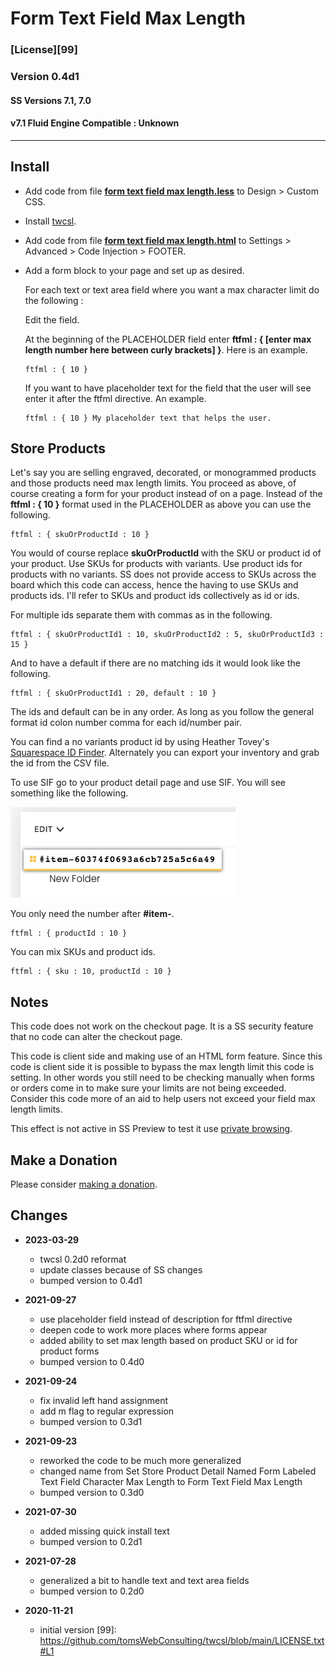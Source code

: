 # Form Text Field Max Length

### [License][99]

### Version 0.4d1

#### SS Versions 7.1, 7.0

#### v7.1 Fluid Engine Compatible : Unknown

---

## Install

* Add code from file
  **[form text field max length.less](form%20text%20field%20max%20length.less#L1)**
  to Design > Custom CSS.
  
* Install
  [twcsl](https://github.com/tomsWebConsulting/twcsl#install-options).
  
* Add code from file
  **[form text field max length.html](form%20text%20field%20max%20length.html#L1)**
  to Settings > Advanced > Code Injection > FOOTER.
  
* Add a form block to your page and set up as desired.
  
  For each text or text area field where you want a max character limit do the
  following :
  
  Edit the field.
  
  At the beginning of the PLACEHOLDER field enter
  **ftfml : { [enter max length number here between curly brackets] }**.
  Here is an example.
  
  ```
  ftfml : { 10 }
  ```
  
  If you want to have placeholder text for the field that the user will see
  enter it after the ftfml directive. An example.
  
  ```
  ftfml : { 10 } My placeholder text that helps the user.
  ```

## Store Products

Let's say you are selling engraved, decorated, or monogrammed products and those
products need max length limits. You proceed as above, of course creating a form
for your product instead of on a page. Instead of the **ftfml : { 10 }** format
used in the PLACEHOLDER as above you can use the following.

```
ftfml : { skuOrProductId : 10 }
```

You would of course replace **skuOrProductId** with the SKU or product id of
your product. Use SKUs for products with variants. Use product ids for products
with no variants. SS does not provide access to SKUs across the board which this
code can access, hence the having to use SKUs and products ids. I'll refer to
SKUs and product ids collectively as id or ids.

For multiple ids separate them with commas as in the following.

```
ftfml : { skuOrProductId1 : 10, skuOrProductId2 : 5, skuOrProductId3 : 15 }
```

And to have a default if there are no matching ids it would look like the
following.

```
ftfml : { skuOrProductId1 : 20, default : 10 }
```

The ids and default can be in any order. As long as you follow the general
format id colon number comma for each id/number pair.

You can find a no variants product id by using Heather Tovey's
[Squarespace ID Finder](https://www.heathertovey.com/squarespace-id-finder/).
Alternately you can export your inventory and grab the id from the CSV file.

To use SIF go to your product detail page and use SIF. You will see something
like the following.

![squarespace id finder example](read%20me%20assets/product%20id.png)

You only need the number after **#item-**.

```
ftfml : { productId : 10 }
```

You can mix SKUs and product ids.

```
ftfml : { sku : 10, productId : 10 }
```

## Notes

This code does not work on the checkout page. It is a SS security feature that
no code can alter the checkout page.

This code is client side and making use of an HTML form feature. Since this code
is client side it is possible to bypass the max length limit this code is
setting. In other words you still need to be checking manually when forms or
orders come in to make sure your limits are not being exceeded. Consider this
code more of an aid to help users not exceed your field max length limits.

This effect is not active in SS Preview to test it use
[private browsing](https://bit.ly/3f6lhq2).

## Make a Donation

Please consider
[making a donation](https://github.com/tomsWebConsulting/twcsl#make-a-donation).

## Changes

* **2023-03-29**

  * twcsl 0.2d0 reformat
  * update classes because of SS changes
  * bumped version to 0.4d1
  
* **2021-09-27**

  * use placeholder field instead of description for ftfml directive
  * deepen code to work more places where forms appear
  * added ability to set max length based on product SKU or id for product forms
  * bumped version to 0.4d0
  
* **2021-09-24**

  * fix invalid left hand assignment
  * add m flag to regular expression
  * bumped version to 0.3d1
  
* **2021-09-23**

  * reworked the code to be much more generalized
  * changed name from Set Store Product Detail Named Form Labeled Text Field
    Character Max Length to Form Text Field Max Length
  * bumped version to 0.3d0
  
* **2021-07-30**

  * added missing quick install text
  * bumped version to 0.2d1
  
* **2021-07-28**

  * generalized a bit to handle text and text area fields
  * bumped version to 0.2d0
  
* **2020-11-21**

  * initial version
[99]: https://github.com/tomsWebConsulting/twcsl/blob/main/LICENSE.txt#L1
